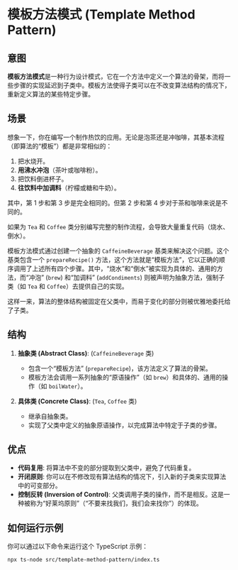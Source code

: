 # 模板方法模式 (Template Method Pattern)

## 意图

**模板方法模式**是一种行为设计模式，它在一个方法中定义一个算法的骨架，而将一些步骤的实现延迟到子类中。模板方法使得子类可以在不改变算法结构的情况下，重新定义算法的某些特定步骤。

## 场景

想象一下，你在编写一个制作热饮的应用。无论是泡茶还是冲咖啡，其基本流程（即算法的“模板”）都是非常相似的：
1.  把水烧开。
2.  **用沸水冲泡**（茶叶或咖啡粉）。
3.  把饮料倒进杯子。
4.  **往饮料中加调料**（柠檬或糖和牛奶）。

其中，第 1 步和第 3 步是完全相同的。但第 2 步和第 4 步对于茶和咖啡来说是不同的。

如果为 `Tea` 和 `Coffee` 类分别编写完整的制作流程，会导致大量重复代码（烧水、倒水）。

模板方法模式通过创建一个抽象的 `CaffeineBeverage` 基类来解决这个问题。这个基类包含一个 `prepareRecipe()` 方法，这个方法就是“模板方法”，它以正确的顺序调用了上述所有四个步骤。其中，“烧水”和“倒水”被实现为具体的、通用的方法，而“冲泡” (`brew`) 和“加调料” (`addCondiments`) 则被声明为抽象方法，强制子类（如 `Tea` 和 `Coffee`）去提供自己的实现。

这样一来，算法的整体结构被固定在父类中，而易于变化的部分则被优雅地委托给了子类。

## 结构

1.  **抽象类 (Abstract Class)**: (`CaffeineBeverage` 类)
    *   包含一个“模板方法” (`prepareRecipe`)，该方法定义了算法的骨架。
    *   模板方法会调用一系列抽象的“原语操作”（如 `brew`）和具体的、通用的操作（如 `boilWater`）。

2.  **具体类 (Concrete Class)**: (`Tea`, `Coffee` 类)
    *   继承自抽象类。
    *   实现了父类中定义的抽象原语操作，以完成算法中特定于子类的步骤。

## 优点

*   **代码复用**: 将算法中不变的部分提取到父类中，避免了代码重复。
*   **开闭原则**: 你可以在不修改现有算法结构的情况下，引入新的子类来实现算法中的可变部分。
*   **控制反转 (Inversion of Control)**: 父类调用子类的操作，而不是相反。这是一种被称为“好莱坞原则”（“不要来找我们，我们会来找你”）的体现。

## 如何运行示例

你可以通过以下命令来运行这个 TypeScript 示例：

```bash
npx ts-node src/template-method-pattern/index.ts
```